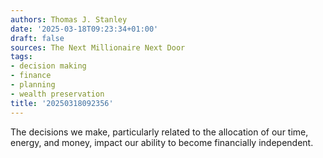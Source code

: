 ```yaml
---
authors: Thomas J. Stanley
date: '2025-03-18T09:23:34+01:00'
draft: false
sources: The Next Millionaire Next Door
tags:
- decision making
- finance
- planning
- wealth preservation
title: '20250318092356'
---
```


The decisions we make, particularly related to the allocation of our time, energy, and money, impact our ability to
become financially independent.